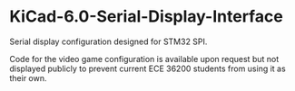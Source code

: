# KiCad-6.0-Serial-Display-Interface
Serial display configuration designed for STM32 SPI.

Code for the video game configuration is available upon request but not displayed publicly to prevent current ECE 36200 students from using it as their own.
